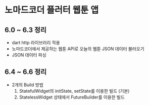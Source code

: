 # 노마드코더 플러터 웹툰 앱
## 6.0 ~ 6.3 정리
- dart http 라이브러리 적용
- 노마드코더에서 제공하는 웹툰 API로 오늘의 웹툰 JSON 데이터 불러오기
- JSON 데이터 파싱

## 6.4 ~ 6.6 정리
- 2개의 Build 방법
  1. StatefulWidget의 initState, setState를 이용한 빌드 (기본)
  2. StatelessWidget 상태에서 FutureBuilder를 이용한 빌드
